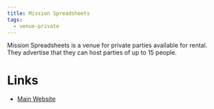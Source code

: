 ```yaml
---
title: Mission Spreadsheets
tags:
  - venue-private
---
```

Mission Spreadsheets is a venue for private parties available for rental. They advertise that they can host parties of up to 15 people.
# Links
- [Main Website](https://www.missionspreadsheets.com)